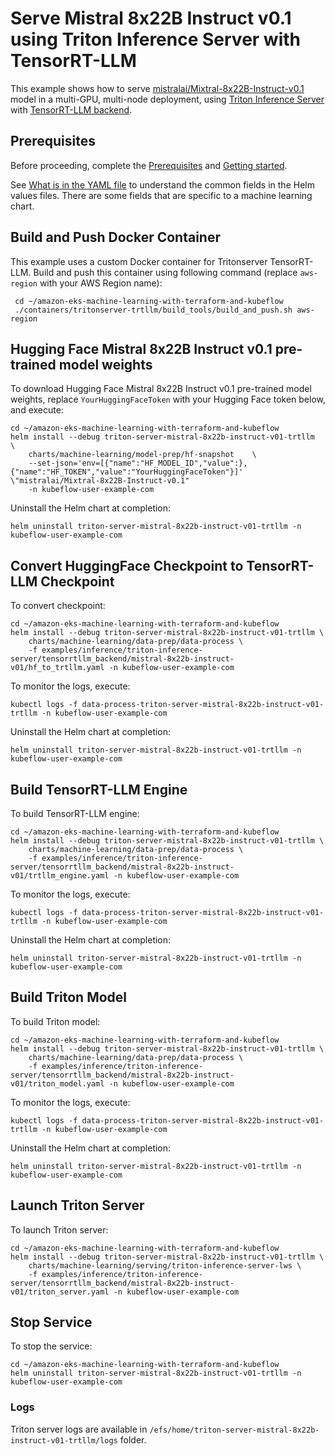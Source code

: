 # Serve Mistral 8x22B Instruct v0.1 using Triton Inference Server with TensorRT-LLM

This example shows how to serve [mistralai/Mixtral-8x22B-Instruct-v0.1](https://huggingface.co/mistralai/Mixtral-8x22B-Instruct-v0.1) model in a multi-GPU, multi-node deployment, using [Triton Inference Server](https://github.com/triton-inference-server) with [TensorRT-LLM backend](https://github.com/triton-inference-server/tensorrtllm_backend/tree/main).  

## Prerequisites

Before proceeding, complete the [Prerequisites](../../../../../README.md#prerequisites) and [Getting started](../../../../../README.md#getting-started). 

See [What is in the YAML file](../../../../../README.md#yaml-recipes) to understand the common fields in the Helm values files. There are some fields that are specific to a machine learning chart.

## Build and Push Docker Container

This example uses a custom Docker container for Tritonserver TensorRT-LLM. Build and push this container using following command (replace `aws-region` with your AWS Region name):

     cd ~/amazon-eks-machine-learning-with-terraform-and-kubeflow
     ./containers/tritonserver-trtllm/build_tools/build_and_push.sh aws-region
     
## Hugging Face Mistral 8x22B Instruct v0.1 pre-trained model weights

To download Hugging Face Mistral 8x22B Instruct v0.1 pre-trained model weights, replace `YourHuggingFaceToken` with your Hugging Face token below, and execute:

    cd ~/amazon-eks-machine-learning-with-terraform-and-kubeflow
    helm install --debug triton-server-mistral-8x22b-instruct-v01-trtllm     \
        charts/machine-learning/model-prep/hf-snapshot    \
        --set-json='env=[{"name":"HF_MODEL_ID","value":},{"name":"HF_TOKEN","value":"YourHuggingFaceToken"}]' \"mistralai/Mixtral-8x22B-Instruct-v0.1"
        -n kubeflow-user-example-com

Uninstall the Helm chart at completion:

    helm uninstall triton-server-mistral-8x22b-instruct-v01-trtllm -n kubeflow-user-example-com

## Convert HuggingFace Checkpoint to TensorRT-LLM Checkpoint

To convert checkpoint:

    cd ~/amazon-eks-machine-learning-with-terraform-and-kubeflow
    helm install --debug triton-server-mistral-8x22b-instruct-v01-trtllm \
        charts/machine-learning/data-prep/data-process \
        -f examples/inference/triton-inference-server/tensorrtllm_backend/mistral-8x22b-instruct-v01/hf_to_trtllm.yaml -n kubeflow-user-example-com

To monitor the logs, execute:

    kubectl logs -f data-process-triton-server-mistral-8x22b-instruct-v01-trtllm -n kubeflow-user-example-com

Uninstall the Helm chart at completion:

    helm uninstall triton-server-mistral-8x22b-instruct-v01-trtllm -n kubeflow-user-example-com

## Build TensorRT-LLM Engine

To build TensorRT-LLM engine:

    cd ~/amazon-eks-machine-learning-with-terraform-and-kubeflow
    helm install --debug triton-server-mistral-8x22b-instruct-v01-trtllm \
        charts/machine-learning/data-prep/data-process \
        -f examples/inference/triton-inference-server/tensorrtllm_backend/mistral-8x22b-instruct-v01/trtllm_engine.yaml -n kubeflow-user-example-com

To monitor the logs, execute:

    kubectl logs -f data-process-triton-server-mistral-8x22b-instruct-v01-trtllm -n kubeflow-user-example-com

Uninstall the Helm chart at completion:

    helm uninstall triton-server-mistral-8x22b-instruct-v01-trtllm -n kubeflow-user-example-com

## Build Triton Model

To build Triton model:

    cd ~/amazon-eks-machine-learning-with-terraform-and-kubeflow
    helm install --debug triton-server-mistral-8x22b-instruct-v01-trtllm \
        charts/machine-learning/data-prep/data-process \
        -f examples/inference/triton-inference-server/tensorrtllm_backend/mistral-8x22b-instruct-v01/triton_model.yaml -n kubeflow-user-example-com

To monitor the logs, execute:

    kubectl logs -f data-process-triton-server-mistral-8x22b-instruct-v01-trtllm -n kubeflow-user-example-com

Uninstall the Helm chart at completion:

    helm uninstall triton-server-mistral-8x22b-instruct-v01-trtllm -n kubeflow-user-example-com


## Launch Triton Server

To launch Triton server:

    cd ~/amazon-eks-machine-learning-with-terraform-and-kubeflow
    helm install --debug triton-server-mistral-8x22b-instruct-v01-trtllm \
        charts/machine-learning/serving/triton-inference-server-lws \
        -f examples/inference/triton-inference-server/tensorrtllm_backend/mistral-8x22b-instruct-v01/triton_server.yaml -n kubeflow-user-example-com


## Stop Service

To stop the service:

    cd ~/amazon-eks-machine-learning-with-terraform-and-kubeflow
    helm uninstall triton-server-mistral-8x22b-instruct-v01-trtllm -n kubeflow-user-example-com

### Logs

Triton server logs are available in `/efs/home/triton-server-mistral-8x22b-instruct-v01-trtllm/logs` folder. 
